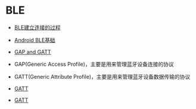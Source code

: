 # BLE

* [BLE建立连接的过程](https://www.cnblogs.com/iini/p/8972635.html)

* [Android BLE基础](https://blog.csdn.net/kuaiguixs/article/details/90755223)

* [GAP and GATT](https://learn.adafruit.com/introduction-to-bluetooth-low-energy/gap)

* GAP(Generic Access Profile)，主要是用来管理蓝牙设备连接的协议
* GATT(Generic Attribute Profile)，主要是用来管理蓝牙设备数据传输的协议

* [GATT](https://www.cnblogs.com/iini/p/12334646.html)

* [GATT](http://doc.iotxx.com/index.php?diff=2345&mobileaction=toggle_view_desktop)